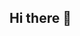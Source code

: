 ## Hi there 👋

<!--
**camzswangin/camzswangin** is a ✨ _special_ ✨ repository because its `README.md` (this file) appears on your GitHub profile.

<a href="URL_REDIRECT" target="blank"><img align="center" src="https://images6.alphacoders.com/139/1398035.jpg" height="100" /></a>

Here are some ideas to get you started:

- 🔭 I’m currently working on ...
- 🌱 I’m currently learning ...
- 👯 I’m looking to collaborate on ...
- 🤔 I’m looking for help with ...
- 💬 Ask me about ...
- 📫 How to reach me: ...
- 😄 Pronouns: ...
- ⚡ Fun fact: ...
-->
